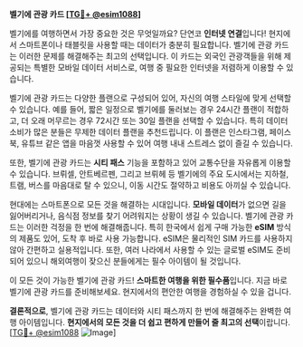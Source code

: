 **벨기에 관광 카드 [[TG💪+ @esim1088](https://t.me/s/esim1088)]**

벨기에를 여행하면서 가장 중요한 것은 무엇일까요? 단연코 **인터넷 연결**입니다! 현지에서 스마트폰이나 태블릿을 사용할 때는 데이터가 충분히 필요합니다. 벨기에 관광 카드는 이러한 문제를 해결해주는 최고의 선택입니다. 이 카드는 외국인 관광객들을 위해 제공되는 특별한 모바일 데이터 서비스로, 여행 중 필요한 인터넷을 저렴하게 이용할 수 있습니다.

벨기에 관광 카드는 다양한 플랜으로 구성되어 있어, 자신의 여행 스타일에 맞게 선택할 수 있습니다. 예를 들어, 짧은 일정으로 벨기에를 둘러보는 경우 24시간 플랜이 적합하고, 더 오래 머무르는 경우 72시간 또는 30일 플랜을 선택할 수 있습니다. 특히 데이터 소비가 많은 분들은 무제한 데이터 플랜을 추천드립니다. 이 플랜은 인스타그램, 페이스북, 유튜브 같은 앱을 마음껏 사용할 수 있어 여행 내내 스트레스 없이 즐길 수 있습니다.

또한, 벨기에 관광 카드는 **시티 패스** 기능을 포함하고 있어 교통수단을 자유롭게 이용할 수 있습니다. 브뤼셀, 안트베르펜, 그리고 브뤼헤 등 벨기에의 주요 도시에서는 지하철, 트램, 버스를 마음대로 탈 수 있으니, 이동 시간도 절약하고 비용도 아끼실 수 있습니다.

현대에는 스마트폰으로 모든 것을 해결하는 시대입니다. **모바일 데이터**가 없으면 길을 잃어버리거나, 음식점 정보를 찾기 어려워지는 상황이 생길 수 있습니다. 벨기에 관광 카드는 이러한 걱정을 한 번에 해결해줍니다. 특히 한국에서 쉽게 구매 가능한 **eSIM** 방식의 제품도 있어, 도착 후 바로 사용 가능합니다. eSIM은 물리적인 SIM 카드를 사용하지 않아 간편하고 실용적입니다. 또한, 여러 나라에서 사용할 수 있는 글로벌 eSIM도 준비되어 있으니 해외여행이 잦으신 분들에게는 필수 아이템이 될 것입니다.

이 모든 것이 가능한 벨기에 관광 카드! **스마트한 여행을 위한 필수품**입니다. 지금 바로 벨기에 관광 카드를 준비해보세요. 현지에서의 편안한 여행을 경험하실 수 있을 겁니다. 

**결론적으로**, 벨기에 관광 카드는 데이터와 시티 패스까지 한 번에 해결해주는 완벽한 여행 아이템입니다. **현지에서의 모든 것을 더 쉽고 편하게 만들어 줄 최고의 선택**이랍니다. [[TG💪+ @esim1088](https://t.me/s/esim1088) ![Image](https://i.postimg.cc/Y0z9fWf4/image.png)]